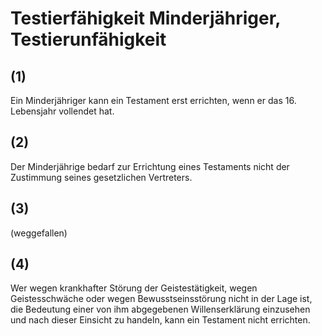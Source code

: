 # Testierfähigkeit Minderjähriger, Testierunfähigkeit



## (1)

 Ein Minderjähriger kann ein Testament erst errichten, wenn er das 16. Lebensjahr vollendet hat.

## (2)

 Der Minderjährige bedarf zur Errichtung eines Testaments nicht der Zustimmung seines gesetzlichen Vertreters.

## (3)

 (weggefallen)

## (4)

 Wer wegen krankhafter Störung der Geistestätigkeit, wegen Geistesschwäche oder wegen Bewusstseinsstörung nicht in der Lage ist, die Bedeutung einer von ihm abgegebenen Willenserklärung einzusehen und nach dieser Einsicht zu handeln, kann ein Testament nicht errichten. 

